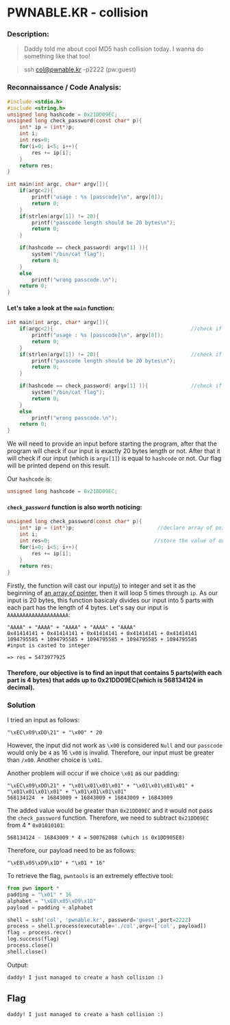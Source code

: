 
# PWNABLE.KR - collision



### Description:
> Daddy told me about cool MD5 hash collision today. I wanna do something like that too!

>ssh col@pwnable.kr -p2222 (pw:guest)


### Reconnaissance / Code Analysis:

```C
#include <stdio.h>
#include <string.h>
unsigned long hashcode = 0x21DD09EC;
unsigned long check_password(const char* p){
	int* ip = (int*)p;
	int i;
	int res=0;
	for(i=0; i<5; i++){
		res += ip[i];
	}
	return res;
}

int main(int argc, char* argv[]){
	if(argc<2){
		printf("usage : %s [passcode]\n", argv[0]);
		return 0;
	}
	if(strlen(argv[1]) != 20){
		printf("passcode length should be 20 bytes\n");
		return 0;
	}

	if(hashcode == check_password( argv[1] )){
		system("/bin/cat flag");
		return 0;
	}
	else
		printf("wrong passcode.\n");
	return 0;
}
```

#### Let's take a look at the `main` function:

```C
int main(int argc, char* argv[]){
	if(argc<2){                                             //check if we enter input when starting program
		printf("usage : %s [passcode]\n", argv[0]);
		return 0;
	}
	if(strlen(argv[1]) != 20){                              //check if the inpur is exactly 20 bytes
		printf("passcode length should be 20 bytes\n");
		return 0;
	}

	if(hashcode == check_password( argv[1] )){              //check if our input is the same as hashcode
		system("/bin/cat flag");
		return 0;
	}
	else
		printf("wrong passcode.\n");
	return 0;
}
```
We will need to provide an input before starting the program, after that the program will check if our input is exactly 20 bytes length or not. After that it will check if our input (which is `argv[1]`) is equal to `hashcode` or not. Our flag will be printed depend on this result.

Our `hashcode` is:

```C
unsigned long hashcode = 0x21DD09EC;
```

#### `check_password` function is also worth noticing:

```C
unsigned long check_password(const char* p){
	int* ip = (int*)p;                           //declare array of pointer starting with pointer to our input
	int i;
	int res=0;                                  //store the value of our input
	for(i=0; i<5; i++){
		res += ip[i];
	}
	return res;
}
```
Firstly, the function will cast our input(`p`) to integer and set it as the beginning of [an array of pointer](https://www.geeksforgeeks.org/pointer-array-array-pointer/), then it will loop 5 times through `ip`. As our input is 20 bytes, this function basicaly divides our input into 5 parts with each part has the length of 4 bytes. Let's say our input is `AAAAAAAAAAAAAAAAAAAA`:

```
"AAAA" + "AAAA" + "AAAA" + "AAAA" + "AAAA"                         
0x41414141 + 0x41414141 + 0x41414141 + 0x41414141 + 0x41414141
1094795585 + 1094795585 + 1094795585 + 1094795585 + 1094795585   #input is casted to integer

=> res = 5473977925
```

#### Therefore, our objective is to find an input that contains 5 parts(with each part is 4 bytes) that adds up to 0x21DD09EC(which is 568134124 in decimal).



### Solution

I tried an input as follows:

```
"\xEC\x09\xDD\21" + "\x00" * 20    
```

However, the input did not work as `\x00` is considered `Null` and our `passcode` would only be `4` as 16 `\x00` is invalid. Therefore, our input must be greater than `/x00`. Another choice is `\x01`.

Another problem will occur if we choice `\x01` as our padding:

```
"\xEC\x09\xDD\21" + "\x01\x01\x01\x01" + "\x01\x01\x01\x01" + "\x01\x01\x01\x01" + "\x01\x01\x01\x01" 
568134124  + 16843009 + 16843009 + 16843009 + 16843009
```

The added value would be greater than `0x21DD09EC` and it would not pass the `check_password` function. Therefore, we need to subtract `0x21DD09EC` from 4 * `0x01010101`:

```
568134124 - 16843009 * 4 = 500762088 (which is 0x1DD905E8)
```

Therefore, our payload need to be as follows:

```
"\xE8\x05\xD9\x1D" + "\x01 * 16"
```

To retrieve the flag, `pwntools` is an extremely effective tool:

``` python
from pwn import *
padding = "\x01" * 16
alphabet = "\xE8\x05\xD9\x1D"
payload = padding + alphabet

shell = ssh('col', 'pwnable.kr', password='guest',port=2222)
process = shell.process(executable='./col',argv=['col', payload])
flag = process.recv()
log.success(flag)
process.close()
shell.close()
```

Output:
```
daddy! I just managed to create a hash collision :)
```






## Flag

```
daddy! I just managed to create a hash collision :)

```